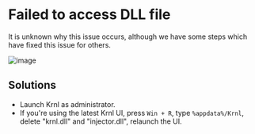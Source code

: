 # Failed to access DLL file
It is unknown why this issue occurs, although we have some steps which have fixed this issue for others.

![image](https://user-images.githubusercontent.com/57600814/199680683-e1922c90-68d9-4b48-84ef-6ea96467228e.png)

## Solutions
* Launch Krnl as administrator.
* If you're using the latest Krnl UI, press `Win + R`, type `%appdata%/Krnl`, delete "krnl.dll" and "injector.dll", relaunch the UI.
